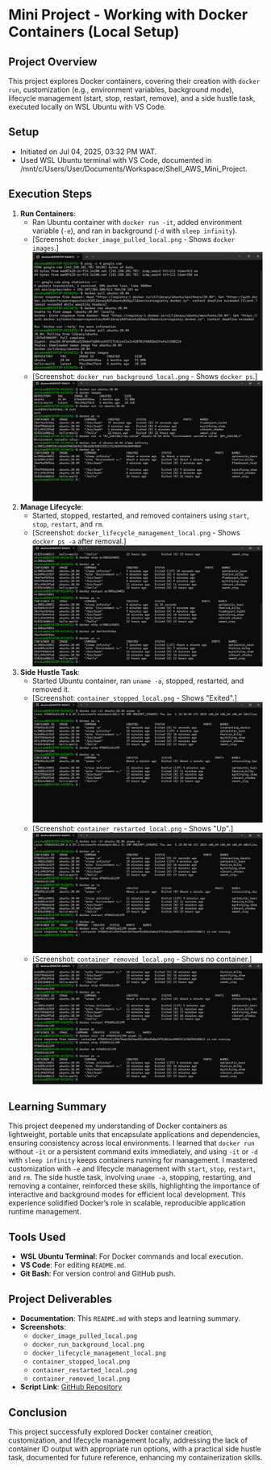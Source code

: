# Mini Project - Working with Docker Containers (Local Setup)

## Project Overview
This project explores Docker containers, covering their creation with `docker run`, customization (e.g., environment variables, background mode), lifecycle management (start, stop, restart, remove), and a side hustle task, executed locally on WSL Ubuntu with VS Code.

## Setup
- Initiated on Jul 04, 2025, 03:32 PM WAT.
- Used WSL Ubuntu terminal with VS Code, documented in /mnt/c/Users/User/Documents/Workspace/Shell_AWS_Mini_Project.

## Execution Steps
1. **Run Containers**:
   - Ran Ubuntu container with `docker run -it`, added environment variable (`-e`), and ran in background (`-d` with `sleep infinity`).
   - [Screenshot: `docker_image_pulled_local.png` - Shows `docker images`.]
   ![](./img/docker_image_pulled_local.2.png)
   - [Screenshot: `docker_run_background_local.png` - Shows `docker ps`.]
   ![](./img/docker_run_background_local.4.png)
2. **Manage Lifecycle**:
   - Started, stopped, restarted, and removed containers using `start`, `stop`, `restart`, and `rm`.
   - [Screenshot: `docker_lifecycle_management_local.png` - Shows `docker ps -a` after removal.]
   ![](./img/docker_lifecycle_management_local.6.png)
3. **Side Hustle Task**:
   - Started Ubuntu container, ran `uname -a`, stopped, restarted, and removed it.
   - [Screenshot: `container_stopped_local.png` - Shows "Exited".]
   ![](./img/container_stopped_local.7.png)
   - [Screenshot: `container_restarted_local.png` - Shows "Up".]
   ![](./img/container_restarted_local.8.png)
   - [Screenshot: `container_removed_local.png` - Shows no container.]
   ![](./img/container_removed_local.9.png)

## Learning Summary
This project deepened my understanding of Docker containers as lightweight, portable units that encapsulate applications and dependencies, ensuring consistency across local environments. I learned that `docker run` without `-it` or a persistent command exits immediately, and using `-it` or `-d` with `sleep infinity` keeps containers running for management. I mastered customization with `-e` and lifecycle management with `start`, `stop`, `restart`, and `rm`. The side hustle task, involving `uname -a`, stopping, restarting, and removing a container, reinforced these skills, highlighting the importance of interactive and background modes for efficient local development. This experience solidified Docker’s role in scalable, reproducible application runtime management.

## Tools Used
- **WSL Ubuntu Terminal**: For Docker commands and local execution.
- **VS Code**: For editing `README.md`.
- **Git Bash**: For version control and GitHub push.

## Project Deliverables
- **Documentation**: This `README.md` with steps and learning summary.
- **Screenshots**: 
  - `docker_image_pulled_local.png`
  - `docker_run_background_local.png`
  - `docker_lifecycle_management_local.png`
  - `container_stopped_local.png`
  - `container_restarted_local.png`
  - `container_removed_local.png`
- **Script Link**: [GitHub Repository](https://github.com/westgrin/Shell_AWS_Mini_Project)

## Conclusion
This project successfully explored Docker container creation, customization, and lifecycle management locally, addressing the lack of container ID output with appropriate run options, with a practical side hustle task, documented for future reference, enhancing my containerization skills.